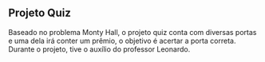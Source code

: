 ## Projeto Quiz

Baseado no problema Monty Hall, o projeto quiz conta com diversas portas e uma dela irá conter um prêmio, o objetivo é acertar a porta correta. Durante o projeto, tive o auxílio do professor Leonardo.
